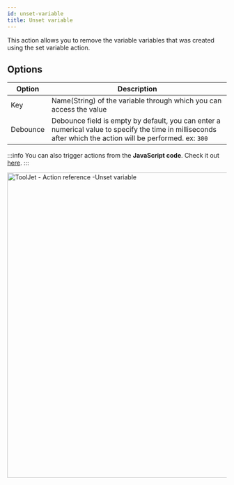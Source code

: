 ```yaml
---
id: unset-variable
title: Unset variable
---
```


This action allows you to remove the variable variables that was created using the set variable action.

## Options

| Option | Description |
|--------|-------------|
| Key   | Name(String) of the variable through which you can access the value |
| Debounce | Debounce field is empty by default, you can enter a numerical value to specify the time in milliseconds after which the action will be performed. ex: `300` |

:::info
You can also trigger actions from the **JavaScript code**. Check it out [here](/docs/how-to/run-actions-from-runjs).
:::

<div style={{textAlign: 'center'}}>

<img className="screenshot-full" src="/img/actions/unsetvar/unsetvar2.png" alt="ToolJet - Action reference -Unset variable" width="700" />

</div>